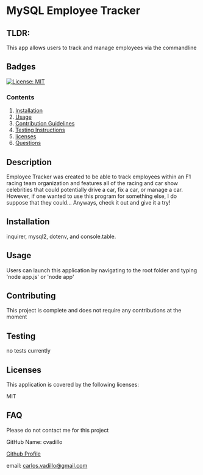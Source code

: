 # MySQL Employee Tracker

## TLDR:

This app allows users to track and manage employees via the commandline

## Badges

[![License: MIT](https://img.shields.io/badge/License-MIT-yellow.svg)](https://opensource.org/licenses/MIT)

### Contents

1. [Installation](#installation)
2. [Usage](#usage)
3. [Contribution Guidelines](#contributing)
4. [Testing Instructions](#testing)
7. [licenses](#licenses)
8. [Questions](#FAQ)

## Description

Employee Tracker was created to be able to track employees within an F1 racing team organization and features all of the racing and car show celebrities that could potentially drive a car, fix a car, or manage a car. However, if one wanted to use this program for something else, I do suppose that they could... Anyways, check it out and give it a try!

## Installation

inquirer, mysql2, dotenv, and console.table.

## Usage

Users can launch this application by navigating to the root folder and typing 'node app.js' or 'node app'

## Contributing

This project is complete and does not require any contributions at the moment

## Testing

no tests currently

## Licenses

This application is covered by the following licenses:

MIT

## FAQ

Please do not contact me for this project

GitHub Name: cvadillo

[Github Profile](https://github.com/cvadillo)

email: carlos.vadillo@gmail.com
